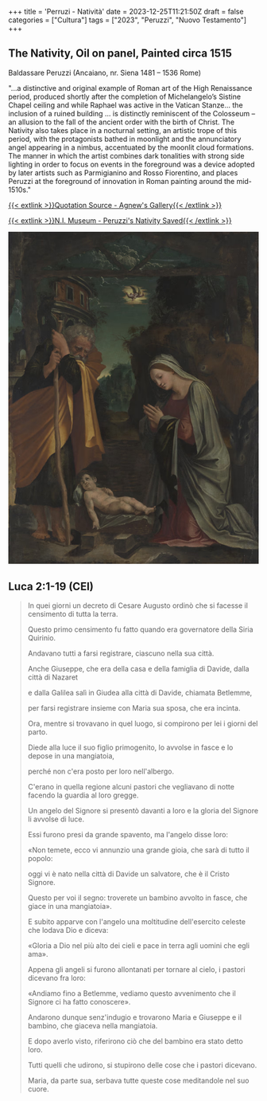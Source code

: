 
+++
title = 'Perruzi - Natività'
date = 2023-12-25T11:21:50Z
draft = false
categories = ["Cultura"]
tags = ["2023", "Peruzzi", "Nuovo Testamento"]
+++

## The Nativity, Oil on panel, Painted circa 1515

Baldassare Peruzzi (Ancaiano, nr. Siena 1481 – 1536 Rome)

"...a distinctive and original example of Roman art of the High Renaissance period, produced shortly
after the completion of Michelangelo’s Sistine Chapel ceiling and while Raphael was active in the Vatican
Stanze... the inclusion of a ruined building ... is distinctly reminiscent of the Colosseum –
an allusion to the fall of the ancient order with the birth of Christ. The Nativity also takes place in a
nocturnal setting, an artistic trope of this period, with the protagonists bathed in moonlight and the
annunciatory angel appearing in a nimbus, accentuated by the moonlit cloud formations. The manner in
which the artist combines dark tonalities with strong side lighting in order to focus on events in the
foreground was a device adopted by later artists such as Parmigianino and Rosso Fiorentino, and places
Peruzzi at the foreground of innovation in Roman painting around the mid-1510s."

[{{< extlink >}}Quotation Source - Agnew's Gallery{{< /extlink >}}](https://www.agnewsgallery.com/attachment/en/5823a4f387aa2c572af0267a/TextOneColumnWithFile/5e7b3e5c293c115247f13a0d)

[{{< extlink >}}N.I. Museum - Peruzzi's Nativity Saved{{< /extlink >}}](https://www.gov.uk/government/news/a-christmas-gift-for-the-nation-as-peruzzis-the-nativity-saved)


![Image alt](img/peruzzi-nativity.jpg)

## Luca 2:1-19 (CEI)

> In quei giorni un decreto di Cesare Augusto ordinò che si facesse il censimento di tutta la terra.
>
> Questo primo censimento fu fatto quando era governatore della Siria Quirinio.
>
> Andavano tutti a farsi registrare, ciascuno nella sua città.
>
> Anche Giuseppe, che era della casa e della famiglia di Davide, dalla città di Nazaret
>
> e dalla Galilea salì in Giudea alla città di Davide, chiamata Betlemme,
>
> per farsi registrare insieme con Maria sua sposa, che era incinta.
>
> Ora, mentre si trovavano in quel luogo, si compirono per lei i giorni del parto.
>
> Diede alla luce il suo figlio primogenito, lo avvolse in fasce e lo depose in una mangiatoia,
>
> perché non c'era posto per loro nell'albergo.
>
> C'erano in quella regione alcuni pastori che vegliavano di notte facendo la guardia al loro gregge.
>
> Un angelo del Signore si presentò davanti a loro e la gloria del Signore li avvolse di luce.
>
> Essi furono presi da grande spavento, ma l'angelo disse loro:
>
> «Non temete, ecco vi annunzio una grande gioia, che sarà di tutto il popolo:
>
> oggi vi è nato nella città di Davide un salvatore, che è il Cristo Signore.
>
> Questo per voi il segno: troverete un bambino avvolto in fasce, che giace in una mangiatoia».
>
> E subito apparve con l'angelo una moltitudine dell'esercito celeste che lodava Dio e diceva:
>
> «Gloria a Dio nel più alto dei cieli e pace in terra agli uomini che egli ama».
>
> Appena gli angeli si furono allontanati per tornare al cielo, i pastori dicevano fra loro:
>
> «Andiamo fino a Betlemme, vediamo questo avvenimento che il Signore ci ha fatto conoscere».
>
> Andarono dunque senz'indugio e trovarono Maria e Giuseppe e il bambino, che giaceva nella mangiatoia.
>
> E dopo averlo visto, riferirono ciò che del bambino era stato detto loro.
>
> Tutti quelli che udirono, si stupirono delle cose che i pastori dicevano.
>
> Maria, da parte sua, serbava tutte queste cose meditandole nel suo cuore.
